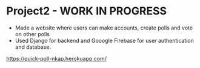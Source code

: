 # Project2 - WORK IN PROGRESS

- Made a website where users can make accounts, create polls and vote on other polls
- Used Django for backend and Gooogle Firebase for user authentication and database.

https://quick-poll-nkap.herokuapp.com/
